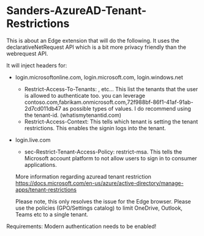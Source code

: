 # Sanders-AzureAD-Tenant-Restrictions
This is about an Edge extension that will do the following.
It uses the declarativeNetRequest API which is a bit more privacy friendly than the webrequest API.


It will inject headers for:

- login.microsoftonline.com, login.microsoft.com, login.windows.net
  - Restrict-Access-To-Tenants:  <tenant-id>, <tenant id> etc... This list the tenants that the user is allowed to authenticate too.
  you can leverage contoso.com,fabrikam.onmicrosoft.com,72f988bf-86f1-41af-91ab-2d7cd011db47 as possible types of values. I do recommend using the tenant-id. (whatismytenantid.com)
  - Restrict-Access-Context: <tenant-id> This tells which tenant is setting the tenant restrictions. This enables the signin logs into the tenant.
- login.live.com
  - sec-Restrict-Tenant-Access-Policy: restrict-msa. This tells the Microsoft account platform to not allow users to sign in to consumer applications.
  
  
  More information regarding azuread tenant restriction
  https://docs.microsoft.com/en-us/azure/active-directory/manage-apps/tenant-restrictions
  
  Please note, this only resolves the issue for the Edge browser.
  Please use the policies (GPO/Settings catalog) to limit OneDrive, Outlook, Teams etc to a single tenant.
  
 
Requirements:
  Modern authentication needs to be enabled!
